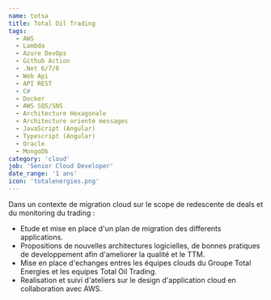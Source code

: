 ```yaml
---
name: totsa
title: Total Oil Trading
tags:
  - AWS
  - Lambda
  - Azure DevOps
  - Github Action
  - .Net 6/7/8
  - Web Api
  - API REST
  - C#
  - Docker
  - AWS SQS/SNS
  - Architecture Hexagonale
  - Architecture orienté messages
  - JavaScript (Angular)
  - Typescript (Angular)
  - Oracle
  - MongoDb
category: 'cloud'
job: 'Senior Cloud Developer'
date_range: '1 ans'
icon: 'totalenergies.png'
---
```


Dans un contexte de migration cloud sur le scope de redescente de deals et du monitoring du trading :

- Etude et mise en place d'un plan de migration des differents applications.
- Propositions de nouvelles architectures logicielles, de bonnes pratiques de developpement afin d'ameliorer la qualité et le TTM.
- Mise en place d'echanges entres les équipes clouds du Groupe Total Energies et les equipes Total Oil Trading.
- Realisation et suivi d'ateliers sur le design d'application cloud en collaboration avec AWS.
